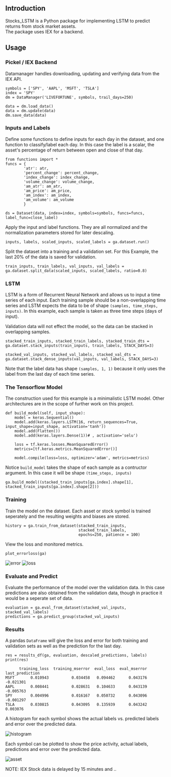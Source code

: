 
## Introduction


Stocks_LSTM is a Python package for implementing LSTM to predict returns from stock market assets.  
The package uses IEX for a backend.


## Usage

### Pickel / IEX Backend

Datamanager handles downloading, updating and verifying data from the IEX API.

```
symbols = ['SPY', 'AAPL', 'MSFT', 'TSLA']
index = 'SPY'
dm = DataManager('LIVEFORTUNE', symbols, trail_days=250)

data = dm.load_data()
data = dm.update(data)
dm.save_data(data)
```


### Inputs and Labels

Define some functions to define inputs for each day in the dataset, and one function to classify/label each day.  In this case the label is a scalar, the asset's percentage of return between open and close of that day.

```
from functions import *
funcs = {
        'atr': atr,
        'percent_change': percent_change,
        'index_change': index_change,
        'volume_change': volume_change,
        'am_atr': am_atr,
        'am_price': am_price,
        'am_index': am_index,
        'am_volume': am_volume
        }
```

```
ds = Dataset(data, index=index, symbols=symbols, funcs=funcs, label_func=close_label)
```

Apply the input and label functions.  They are all normalized and the normalization parameters stored for later descaling.

```
inputs, labels, scaled_inputs, scaled_labels = ga.dataset.run()
```

Split the dataset into a training and a validation set.  For this Example, the last 20% of the data is saved for validation.

```
train_inputs, train_labels, val_inputs, val_labels = ga.dataset.split_data(scaled_inputs, scaled_labels, ratio=0.8)
```

### LSTM

LSTM is a form of Recurrent Neural Network and allows us to input a time series of each input.  Each training sample should be a non-overlapping time series and LSTM expects the data to be of shape `(samples, time_steps, inputs)`.  In this example, each sample is taken as three time steps (days of input).  

Validation data will not effect the model, so the data can be stacked in overlapping samples.


```
stacked_train_inputs, stacked_train_labels, stacked_train_dts = ga.dataset.stack_inputs(train_inputs, train_labels, STACK_DAYS=3)

stacked_val_inputs, stacked_val_labels, stacked_val_dts = ga.dataset.stack_dense_inputs(val_inputs, val_labels, STACK_DAYS=3)
```

Note that the label data has shape `(samples, 1, 1)` because it only uses the label from the last day of each time series.


### The Tensorflow Model



The construction used for this example is a minimalistic LSTM model.  Other architectures are in the scope of further work on this project.

```
def build_model(self, input_shape):
    model = keras.Sequential()
    model.add(keras.layers.LSTM(16, return_sequences=True, input_shape=input_shape, activation='tanh'))
    model.add(Flatten())
    model.add(keras.layers.Dense(1))# , activation='selu')

    loss = tf.keras.losses.MeanSquaredError()
    metrics=[tf.keras.metrics.MeanSquaredError()]

    model.compile(loss=loss, optimizer='adam', metrics=metrics)
```
Notice `build_model` takes the shape of each sample as a contructor argument.  In this case it will be shape `(time_steps, inputs)`

```
ga.build_model((stacked_train_inputs[ga.index].shape[1], stacked_train_inputs[ga.index].shape[2]))

```

### Training

Train the model on the dataset.  Each asset or stock symbol is trained seperately and the resulting weights and biases are stored.  

```
history = ga.train_from_dataset(stacked_train_inputs,
                                stacked_train_labels,
                                epochs=250, patience = 100)
```

View the loss and monitored metrics.

```
plot_errorloss(ga)
```
![error](img/error.png)
![loss](img/loss.png)


### Evaluate and Predict

Evaluate the performance of the model over the validation data.  In this case predictions are also obtained from the validation data, though in practice it would be a seperate set of data.

```
evaluation = ga.eval_from_dataset(stacked_val_inputs, stacked_val_labels)
predictions = ga.predict_group(stacked_val_inputs)
```

### Results

A pandas `DataFrame` will give the loss and error for both training and validation sets as well as the prediction for the last day.  

```
res = results_df(ga, evaluation, descaled_predictions, labels)
print(res)
```
```
      training_loss  training_mserror  eval_loss  eval_mserror  last_prediction
MSFT       0.010943          0.034458   0.094462      0.043176        -0.021301
AAPL       0.008441          0.028631   0.104633      0.043139        -0.005763
SPY        0.004996          0.016167   0.050732      0.043096        -0.001297
TSLA       0.030815          0.043095   0.135939      0.043242         0.003076
```

A histogram for each symbol shows the actual labels vs. predicted labels and error over the predicted data.

![histogram](img/hist.png)

Each symbol can be plotted to show the price activity, actual labels, predictions and error over the predicted data.

![asset](img/asset.png)

NOTE: IEX Stock data is delayed by 15 minutes and ..

